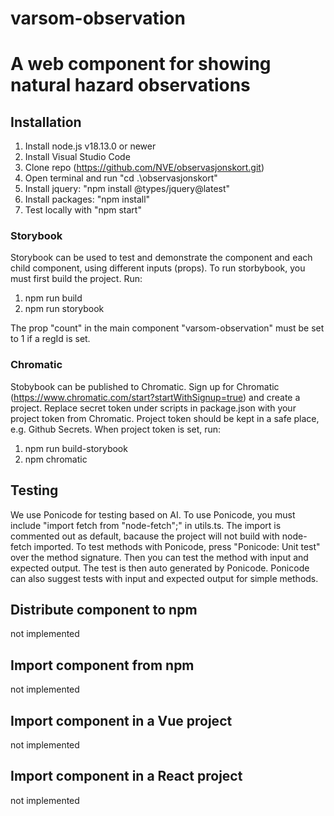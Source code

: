 # varsom-observation

# A web component for showing natural hazard observations

## **Installation**
1. Install node.js v18.13.0 or newer
2. Install Visual Studio Code
3. Clone repo (https://github.com/NVE/observasjonskort.git)
4. Open terminal and run "cd .\observasjonskort\"
5. Install jquery: "npm install @types/jquery@latest"
6. Install packages: "npm install"
7. Test locally with "npm start"

### Storybook
Storybook can be used to test and demonstrate the component and each child component, using different inputs (props).
To run storbybook, you must first build the project. Run:
1. npm run build
2. npm run storybook

The prop "count" in the main component "varsom-observation" must be set to 1 if a regId is set.

### Chromatic
Stobybook can be published to Chromatic. Sign up for Chromatic (https://www.chromatic.com/start?startWithSignup=true) and create a project. 
Replace secret token under scripts in package.json with your project token from Chromatic. Project token should be kept in a safe place, e.g. Github Secrets. 
When project token is set, run:
1. npm run build-storybook
2. npm chromatic

## **Testing** ##
We use Ponicode for testing based on AI. To use Ponicode, you must include 
"import fetch from "node-fetch";" in utils.ts. The import is commented out as default, bacause the project will not build with node-fetch imported. To test methods with Ponicode, press "Ponicode: Unit test" over the method signature. Then you can test the method with input and expected output. The test is then auto generated by Ponicode. Ponicode can also suggest tests with input and expected output for simple methods.

## **Distribute component to npm**
not implemented

## **Import component from npm**
not implemented

## **Import component in a Vue project**
not implemented

## **Import component in a React project**
not implemented

